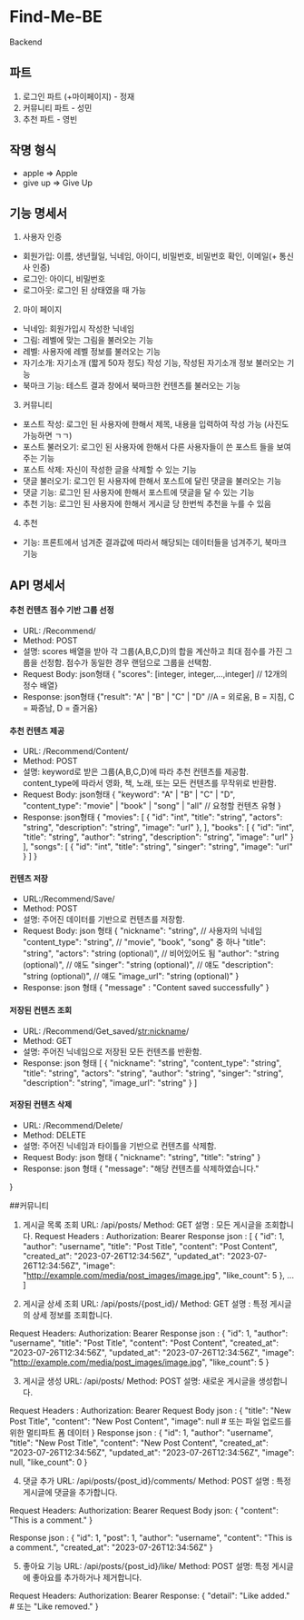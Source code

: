 # Find-Me-BE
Backend

## 파트
1. 로그인 파트 (+마이페이지) - 정재
2. 커뮤니티 파트 - 성민
3. 추천 파트 - 영빈

## 작명 형식
- apple => Apple
- give up => Give Up

## 기능 명세서
1. 사용자 인증
- 회원가입: 이름, 생년월일, 닉네임, 아이디, 비밀번호, 비밀번호 확인, 이메일(+ 통신사 인증)
- 로그인: 아이디, 비밀번호
- 로그아웃: 로그인 된 상태였을 때 가능

2. 마이 페이지
- 닉네임: 회원가입시 작성한 닉네임
- 그림: 레벨에 맞는 그림을 불러오는 기능
- 레벨: 사용자에 레벨 정보를 불러오는 기능
- 자기소개: 자기소개 (짧게 50자 정도) 작성 기능, 작성된 자기소개 정보 불러오는 기능
- 북마크 기능: 테스트 결과 창에서 북마크한 컨텐츠를 불러오는 기능

3. 커뮤니티
- 포스트 작성: 로그인 된 사용자에 한해서 제목, 내용을 입력하여 작성 가능 (사진도 가능하면 ㄱㄱ)
- 포스트 불러오기: 로그인 된 사용자에 한해서 다른 사용자들이 쓴 포스트 들을 보여주는 기능
- 포스트 삭제: 자신이 작성한 글을 삭제할 수 있는 기능
- 댓글 불러오기: 로그인 된 사용자에 한해서 포스트에 달린 댓글을 불러오는 기능
- 댓글 기능: 로그인 된 사용자에 한해서 포스트에 댓글을 달 수 있는 기능
- 추천 기능: 로그인 된 사용자에 한해서 게시글 당 한번씩 추천을 누를 수 있음

4. 추천
- 기능: 프론트에서 넘겨준 결과값에 따라서 해당되는 데이터들을 넘겨주기, 북마크 기능



## API 명세서
#### 추천 컨텐츠 점수 기반 그룹 선정
- URL: /Recommend/
- Method: POST
- 설명: scores 배열을 받아 각 그룹(A,B,C,D)의 합을 계산하고 최대 점수를 가진 그룹을 선정함. 점수가 동일한 경우 랜덤으로 그룹을 선택함.
- Request Body: json형태 { "scores": [integer, integer,...,integer] // 12개의 정수 배열}
- Response: json형태 {"result": "A" | "B" | "C" | "D" //A = 외로움, B = 지침, C = 짜증남, D =  즐거움}


#### 추천 컨텐츠 제공
- URL: /Recommend/Content/
- Method: POST
- 설명: keyword로 받은 그룹(A,B,C,D)에 따라 추천 컨텐츠를 제공함. content_type에 따라서 영화, 책, 노래, 또는 모든 컨텐츠를 무작위로 반환함.
- Request Body: json형태 
{
    "keyword": "A" | "B" | "C" | "D", 
    "content_type": "movie" | "book" | "song" | "all" // 요청할 컨텐츠 유형
}
- Response: json형태
{
    "movies": [
        {
            "id": "int",
            "title": "string",
            "actors": "string",
            "description": "string",
            "image": "url"
        },
    ],
    "books": [
        {
            "id": "int",
            "title": "string",
            "author": "string",
            "description": "string",
            "image": "url"
        }
    ],
    "songs": [
        {
            "id": "int",
            "title": "string",
            "singer": "string",
            "image": "url"
        }
    ]
}


#### 컨텐츠 저장
- URL:/Recommend/Save/
- Method: POST
- 설명: 주어진 데이터를 기반으로 컨텐츠를 저장함.
- Request Body: json 형태
{
    "nickname": "string", // 사용자의 닉네임
    "content_type": "string", // "movie", "book", "song" 중 하나
    "title": "string",
    "actors": "string (optional)", // 비어있어도 됨
    "author": "string (optional)", // 얘도
    "singer": "string (optional)", // 얘도
    "description": "string (optional)", // 얘도
    "image_url": "string (optional)"
}
- Response: json 형태
{
    "message" : "Content saved successfully"
}


#### 저장된 컨텐츠 조회
- URL: /Recommend/Get_saved/<str:nickname>/
- Method: GET
- 설명: 주어진 닉네임으로 저장된 모든 컨텐츠를 반환함.
- Response: json 형태
[
    {
        "nickname": "string",
        "content_type": "string",
        "title": "string",
        "actors": "string",
        "author": "string",
        "singer": "string",
        "description": "string",
        "image_url": "string"
    }
]


#### 저장된 컨텐츠 삭제
- URL: /Recommend/Delete/
- Method: DELETE
- 설명: 주어진 닉네임과 타이틀을 기반으로 컨텐츠를 삭제함.
- Request Body: json 형태
{
    "nickname": "string",
    "title": "string"
}
- Response: json 형태
{
    "message": "해당 컨텐츠를 삭제하였습니다."

}


##커뮤니티 
1. 게시글 목록 조회
URL: /api/posts/
Method: GET
설명 : 모든 게시글을 조회합니다.
Request Headers : Authorization: Bearer <token>
Response json : [
    {
        "id": 1,
        "author": "username",
        "title": "Post Title",
        "content": "Post Content",
        "created_at": "2023-07-26T12:34:56Z",
        "updated_at": "2023-07-26T12:34:56Z",
        "image": "http://example.com/media/post_images/image.jpg",
        "like_count": 5
    },
    ...
]

2. 게시글 상세 조회
URL: /api/posts/{post_id}/
Method: GET
설명 : 특정 게시글의 상세 정보를 조회합니다.

Request Headers:   Authorization: Bearer <token>
Response json : {
    "id": 1,
    "author": "username",
    "title": "Post Title",
    "content": "Post Content",
    "created_at": "2023-07-26T12:34:56Z",
    "updated_at": "2023-07-26T12:34:56Z",
    "image": "http://example.com/media/post_images/image.jpg",
    "like_count": 5
}

3. 게시글 생성
URL: /api/posts/
Method: POST
설명: 새로운 게시글을 생성합니다.

Request Headers : Authorization: Bearer <token>
Request Body json :
{
    "title": "New Post Title",
    "content": "New Post Content",
    "image": null  # 또는 파일 업로드를 위한 멀티파트 폼 데이터
}
Response json :
{
    "id": 1,
    "author": "username",
    "title": "New Post Title",
    "content": "New Post Content",
    "created_at": "2023-07-26T12:34:56Z",
    "updated_at": "2023-07-26T12:34:56Z",
    "image": null,
    "like_count": 0
}

4. 댓글 추가
URL: /api/posts/{post_id}/comments/
Method: POST
설명 : 특정 게시글에 댓글을 추가합니다.

Request Headers: Authorization: Bearer <token>
Request Body json:
{
    "content": "This is a comment."
}

Response json :
{
    "id": 1,
    "post": 1,
    "author": "username",
    "content": "This is a comment.",
    "created_at": "2023-07-26T12:34:56Z"
}

5. 좋아요 기능
URL: /api/posts/{post_id}/like/
Method: POST
설명: 특정 게시글에 좋아요를 추가하거나 제거합니다.

Request Headers: Authorization: Bearer <token>
Response:
{
    "detail": "Like added."  # 또는 "Like removed."
}
